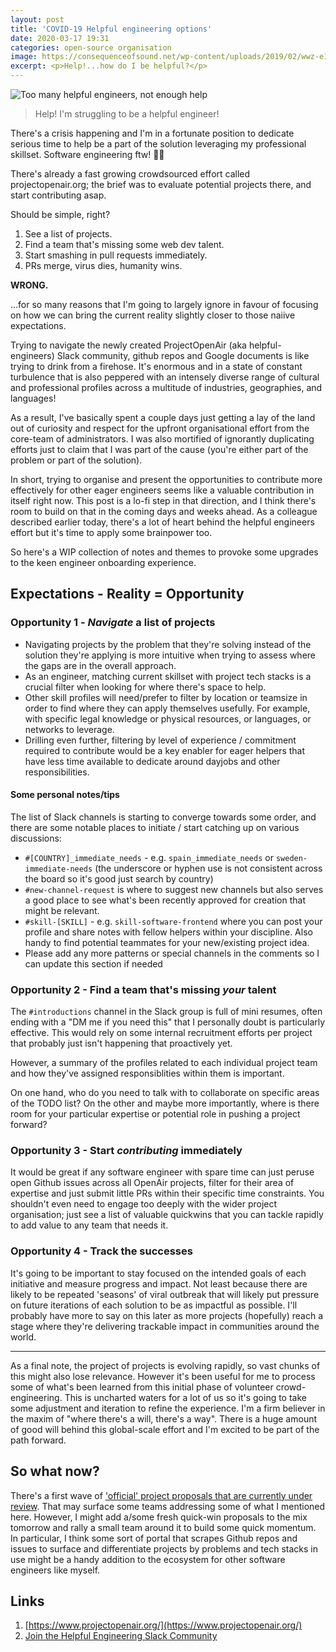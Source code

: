 ```yaml
---
layout: post
title: 'COVID-19 Helpful engineering options'
date: 2020-03-17 19:31
categories: open-source organisation
image: https://consequenceofsound.net/wp-content/uploads/2019/02/wwz-e1549483735642.jpg
excerpt: <p>Help!...how do I be helpful?</p>
---
```

![Too many helpful engineers, not enough help](https://consequenceofsound.net/wp-content/uploads/2019/02/wwz-e1549483735642.jpg)

> Help! I'm struggling to be a helpful engineer!

There's a crisis happening and I'm in a fortunate position to dedicate serious time to help be a part of the solution leveraging my professional skillset. Software engineering ftw! 💪🏾

There's already a fast growing crowdsourced effort called projectopenair.org; the brief was to evaluate potential projects there, and start contributing asap. 

Should be simple, right?

1. See a list of projects.
2. Find a team that's missing some web dev talent.
3. Start smashing in pull requests immediately.
4. PRs merge, virus dies, humanity wins.

**WRONG.**

...for so many reasons that I'm going to largely ignore in favour of focusing on how we can bring the current reality slightly closer to those naiive expectations.

Trying to navigate the newly created ProjectOpenAir (aka helpful-engineers) Slack community, github repos and Google documents is like trying to drink from a firehose. It's enormous and in a state of constant turbulence that is also peppered with an intensely diverse range of cultural and professional profiles across a multitude of industries, geographies, and languages!

As a result, I've basically spent a couple days just getting a lay of the land out of curiosity and respect for the upfront organisational effort from the core-team of administrators. I was also mortified of ignorantly duplicating efforts just to claim that I was part of the cause (you're either part of the problem or part of the solution).

In short, trying to organise and present the opportunities to contribute more effectively for other eager engineers seems like a valuable contribution in itself right now. This post is a lo-fi step in that direction, and I think there's room to build on that in the coming days and weeks ahead. As a colleague described earlier today, there's a lot of heart behind the helpful engineers effort but it's time to apply some brainpower too.

So here's a WIP collection of notes and themes to provoke some upgrades to the keen engineer onboarding experience.

## Expectations - Reality = Opportunity

### Opportunity 1 - *Navigate* a list of projects
- Navigating projects by the problem that they're solving instead of the solution they're applying is more intuitive when trying to assess where the gaps are in the overall approach.
- As an engineer, matching current skillset with project tech stacks is a crucial filter when looking for where there's space to help.
- Other skill profiles will need/prefer to filter by location or teamsize in order to find where they can apply themselves usefully. For example, with specific legal knowledge or physical resources, or languages, or networks to leverage.
- Drilling even further, filtering by level of experience / commitment required to contribute would be a key enabler for eager helpers that have less time available to dedicate around dayjobs and other responsibilities.

#### Some personal notes/tips
The list of Slack channels is starting to converge towards some order, and there are some notable places to initiate / start catching up on various discussions:

- `#[COUNTRY]_immediate_needs` - e.g. `spain_immediate_needs` or `sweden-immediate-needs` (the underscore or hyphen use is not consistent across the board so it's good just search by country)
- `#new-channel-request` is where to suggest new channels but also serves a good place to see what's been recently approved for creation that might be relevant.
- `#skill-[SKILL]` - e.g. `skill-software-frontend` where you can post your profile and share notes with fellow helpers within your discipline. Also handy to find potential teammates for your new/existing project idea.
- Please add any more patterns or special channels in the comments so I can update this section if needed

### Opportunity 2 - Find a team that's missing *your* talent
The `#introductions` channel in the Slack group is full of mini resumes, often ending with a "DM me if you need this" that I personally doubt is particularly effective. This would rely on some internal recruitment efforts per project that probably just isn't happening that proactively yet.

However, a summary of the profiles related to each individual project team and how they've assigned responsiblities within them is important. 

On one hand, who do you need to talk with to collaborate on specific areas of the TODO list? On the other and maybe more importantly, where is there room for your particular expertise or potential role in pushing a project forward?

### Opportunity 3 - Start *contributing* immediately

It would be great if any software engineer with spare time can just peruse open Github issues across all OpenAir projects, filter for their area of expertise and just submit little PRs within their specific time constraints. You shouldn't even need to engage too deeply with the wider project organisation; just see a list of valuable quickwins that you can tackle rapidly to add value to any team that needs it.

### Opportunity 4 - Track the successes
It's going to be important to stay focused on the intended goals of each initiative and measure progress and impact. Not least because there are likely to be repeated 'seasons' of viral outbreak that will likely put pressure on future iterations of each solution to be as impactful as possible.
I'll probably have more to say on this later as more projects (hopefully) reach a stage where they're delivering trackable impact in communities around the world.

--- 

As a final note, the project of projects is evolving rapidly, so vast chunks of this might also lose relevance. However it's been useful for me to process some of what's been learned from this initial phase of volunteer crowd-engineering. This is uncharted waters for a lot of us so it's going to take some adjustment and iteration to refine the experience. I'm a firm believer in the maxim of "where there's a will, there's a way". There is a huge amount of good will behind this global-scale effort and I'm excited to be part of the path forward.

## So what now?

There's a first wave of ['official' project proposals that are currently under review](https://drive.google.com/open?id=1O5gC56n7fo5yxQfSC9dw5bkLMANcX1GY). That may surface some teams addressing some of what I mentioned here. However, I might add a/some fresh quick-win proposals to the mix tomorrow and rally a small team around it to build some quick momentum. In particular, I think some sort of portal that scrapes Github repos and issues to surface and differentiate projects by problems and tech stacks in use might be a handy addition to the ecosystem for other software engineers like myself.

## Links

1. [https://www.projectopenair.org/](https://www.projectopenair.org/)
2. [Join the Helpful Engineering Slack Community](https://join.slack.com/t/helpfulengineering/shared_invite/zt-cn63ytib-pb6inTdjTaDYtUOTSBhnZQ)
